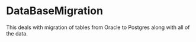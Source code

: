 # DataBaseMigration

This deals with migration of tables from Oracle to Postgres along with all of the data.
